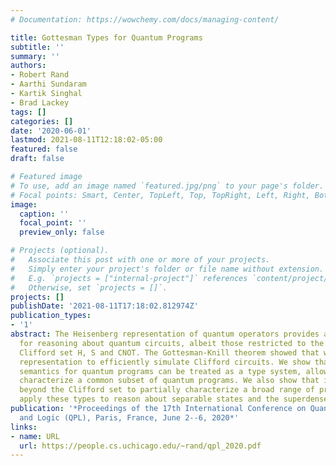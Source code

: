 ```yaml
---
# Documentation: https://wowchemy.com/docs/managing-content/

title: Gottesman Types for Quantum Programs
subtitle: ''
summary: ''
authors:
- Robert Rand
- Aarthi Sundaram
- Kartik Singhal
- Brad Lackey
tags: []
categories: []
date: '2020-06-01'
lastmod: 2021-08-11T12:18:02-05:00
featured: false
draft: false

# Featured image
# To use, add an image named `featured.jpg/png` to your page's folder.
# Focal points: Smart, Center, TopLeft, Top, TopRight, Left, Right, BottomLeft, Bottom, BottomRight.
image:
  caption: ''
  focal_point: ''
  preview_only: false

# Projects (optional).
#   Associate this post with one or more of your projects.
#   Simply enter your project's folder or file name without extension.
#   E.g. `projects = ["internal-project"]` references `content/project/deep-learning/index.md`.
#   Otherwise, set `projects = []`.
projects: []
publishDate: '2021-08-11T17:18:02.812974Z'
publication_types:
- '1'
abstract: The Heisenberg representation of quantum operators provides a powerful technique
  for reasoning about quantum circuits, albeit those restricted to the common (non-universal)
  Clifford set H, S and CNOT. The Gottesman-Knill theorem showed that we can use this
  representation to efficiently simulate Clifford circuits. We show that Gottesman's
  semantics for quantum programs can be treated as a type system, allowing us to efficiently
  characterize a common subset of quantum programs. We also show that it can be extended
  beyond the Clifford set to partially characterize a broad range of programs. We
  apply these types to reason about separable states and the superdense coding algorithm.
publication: '*Proceedings of the 17th International Conference on Quantum Physics
  and Logic (QPL), Paris, France, June 2--6, 2020*'
links:
- name: URL
  url: https://people.cs.uchicago.edu/~rand/qpl_2020.pdf
---
```

